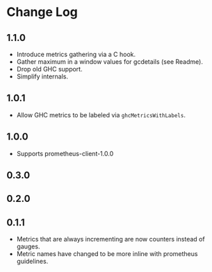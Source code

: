 # Change Log

## 1.1.0

- Introduce metrics gathering via a C hook.
- Gather maximum in a window values for gcdetails (see Readme).
- Drop old GHC support.
- Simplify internals.

## 1.0.1

- Allow GHC metrics to be labeled via `ghcMetricsWithLabels`.

## 1.0.0

- Supports prometheus-client-1.0.0

## 0.3.0

## 0.2.0

## 0.1.1

- Metrics that are always incrementing are now counters instead of gauges.
- Metric names have changed to be more inline with prometheus guidelines.

